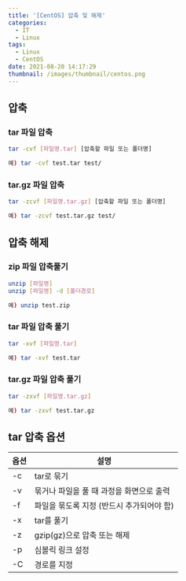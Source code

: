 ```yaml
---
title: '[CentOS] 압축 및 해제'
categories:
  - IT
  - Linux
tags:
  - Linux
  - CentOS
date: 2021-08-20 14:17:29
thumbnail: /images/thumbnail/centos.png
---
```


## 압축

### tar 파일 압축

```bash
tar -cvf [파일명.tar] [압축할 파일 또는 폴더명]

예) tar -cvf test.tar test/
```

### tar.gz 파일 압축

```bash
tar -zcvf [파일명.tar.gz] [압축할 파일 또는 폴더명]

예) tar -zcvf test.tar.gz test/
```

## 압축 해제

### zip 파일 압축풀기

```bash
unzip [파일명]
unzip [파일명] -d [폴더경로]

예) unzip test.zip
```

### tar 파일 압축 풀기

```bash
tar -xvf [파일명.tar]

예) tar -xvf test.tar
```

### tar.gz 파일 압축 풀기

```bash
tar -zxvf [파일명.tar.gz]

예) tar -zxvf test.tar.gz
```

## tar 압축 옵션

| 옵션 | 설명                                      |
| ---- | ----------------------------------------- |
| -c   | tar로 묶기                                |
| -v   | 묶거나 파일을 풀 때 과정을 화면으로 출력  |
| -f   | 파일을 묶도록 지정 (반드시 추가되어야 함) |
| -x   | tar를 풀기                                |
| -z   | gzip(gz)으로 압축 또는 해제               |
| -p   | 심볼릭 링크 설정                          |
| -C   | 경로를 지정                               |
